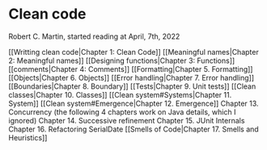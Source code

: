 # Clean code
Robert C. Martin, started reading at April, 7th, 2022

[[Writting clean code|Chapter 1: Clean Code]]
[[Meaningful names|Chapter 2: Meaningful names]]
[[Designing functions|Chapter 3: Functions]]
[[comments|Chapter 4: Comments]]
[[Formatting|Chapter 5. Formatting]]
[[Objects|Chapter 6. Objects]]
[[Error handling|Chapter 7. Error handling]]
[[Boundaries|Chapter 8. Boundary]]
[[Tests|Chapter 9. Unit tests]]
[[Clean classes|Chapter 10. Classes]]
[[Clean system#Systems|Chapter 11. System]]
[[Clean system#Emergence|Chapter 12. Emergence]]
Chapter 13. Concurrency  (the following 4 chapters work on Java details, which I ignored)
Chapter 14. Successive refinement
Chapter 15. JUnit Internals
Chapter 16. Refactoring SerialDate
[[Smells of Code|Chapter 17. Smells and Heuristics]]

